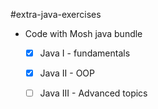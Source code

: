 #extra-java-exercises
- Code with Mosh java bundle
    - [x] Java I - fundamentals
    - [x] Java II - OOP
    - [ ] Java III - Advanced topics 
    
